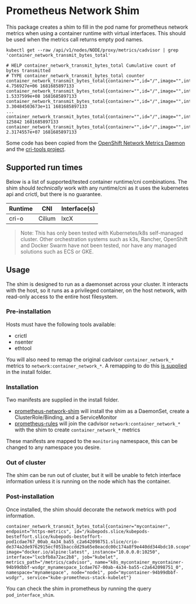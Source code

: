 # Prometheus Network Shim

This package creates a shim to fill in the pod name for prometheus network metrics when using a container runtime with virtual interfaces. This should be used when the metrics call returns empty pod names.

```shell
kubectl get --raw /api/v1/nodes/NODE/proxy/metrics/cadvisor | grep 'container_network_transmit_bytes_total'

# HELP container_network_transmit_bytes_total Cumulative count of bytes transmitted
# TYPE container_network_transmit_bytes_total counter
container_network_transmit_bytes_total{container="",id="/",image="",interface="cilium_host",name="",namespace="",pod=""} 4.756927e+06 1681685897133
container_network_transmit_bytes_total{container="",id="/",image="",interface="cilium_net",name="",namespace="",pod=""} 1.5337599e+08 1681685897133
container_network_transmit_bytes_total{container="",id="/",image="",interface="eth0",name="",namespace="",pod=""} 3.30484503673e+11 1681685897133
...
container_network_transmit_bytes_total{container="",id="/",image="",interface="lxc_health",name="",namespace="",pod=""} 125842 1681685897133
container_network_transmit_bytes_total{container="",id="/",image="",interface="lxcbfb8a72ac2b8",name="",namespace="",pod=""} 2.3174557e+07 1681685897133
```

Some code has been copied from the [OpenShift Network Metrics Daemon](https://github.com/openshift/network-metrics-daemon) and the [cri-tools project](https://github.com/kubernetes-sigs/cri-tools).

## Supported run times

Below is a list of supported/tested container runtime/cni combinations. The shim should _technically_ work with any runtime/cni as it uses the kubernetes api and crictl, but there is no guarantee. 

| Runtime | CNI    | Interface(s) |
|---------|--------|--------------|
| cri-o   | Cilium | lxcX         |

> Note: This has only been tested with Kubernetes/k8s self-managed cluster. 
> Other orchestration systems such as k3s, Rancher, OpenShift and Docker Swarm have not been tested, nor have any managed solutions such as ECS or GKE.

## Usage

The shim is designed to run as a daemonset across your cluster. It interacts with the host, so it runs as a privileged container, on the host network, with read-only access to the entire host filesystem.

### Pre-installation

Hosts must have the following tools available:

- crictl
- nsenter
- ethtool

You will also need to remap the original cadvisor `container_network_*` metrics to `network:container_network_*`. A remapping to do this [is supplied](https://github.com/sjdaws/prometheus-network-metrics/blob/main/install/kubernetes/prometheus-cadvisor-relabel.yaml) in the install folder.

### Installation

Two manifests are supplied in the install folder.

- [prometheus-network-shim](https://github.com/sjdaws/prometheus-network-metrics/blob/main/install/kubernetes/prometheus-network-shim.yaml) will install the shim as a DaemonSet, create a ClusterRole/Binding, and a ServiceMonitor
- [prometheus-rules](https://github.com/sjdaws/prometheus-network-metrics/blob/main/install/kubernetes/prometheus-rules.yaml) will join the cadvisor `network:container_network_*` with the shim to create `container_network_*` metrics

These manifests are mapped to the `monitoring` namespace, this can be changed to any namespace you desire.

### Out of cluster

The shim can be run out of cluster, but it will be unable to fetch interface information unless it is running on the node which has the container.

### Post-installation

Once installed, the shim should decorate the network metrics with pod information.

```shell
container_network_transmit_bytes_total{container="mycontainer", endpoint="https-metrics", id="/kubepods.slice/kubepods-besteffort.slice/kubepods-besteffort-pod1cdae767_00ab_4a34_ba55_c2a642098751.slice/crio-de374a2de9762915ecf051baccdd29a65e8eacdc00c174a8f9e440dd344bdc10.scope", image="docker.io/alpine:latest", instance="10.0.0.0:10250", interface="lxcbfb8a72ac2b8", job="kubelet", metrics_path="/metrics/cadvisor", name="k8s_mycontainer_mycontainer-94b99dbbf-wsdgr_mynamespace_1cdae767-00ab-4a34-ba55-c2a642098751_0", namespace="mynamespace", node="node1", pod="mycontainer-94b99dbbf-wsdgr", service="kube-prometheus-stack-kubelet"}
```

You can check the shim in prometheus by running the query `pod_interface_shim`.